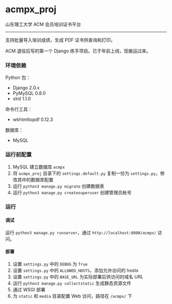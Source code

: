 # acmpx_proj

山东理工大学 ACM 会员培训证书平台

------ 

支持批量导入培训成绩，生成 PDF 证书供查询和打印。

ACM 退役后写的第一个 Django 练手项目。已于年前上线，现搬运过来。

### 环境依赖

Python 包：
- Django 2.0.x
- PyMySQL 0.8.0
- xlrd 1.1.0

命令行工具：
- wkhtmltopdf 0.12.3

数据库：
- MySQL

### 运行前配置

1. MySQL 建立数据库 `acmpx`
2. 将 `acmpx_proj` 目录下的 `settings.default.py` 复制一份为 `settings.py`，修改其中的数据库配置
3. 运行 `python3 manage.py migrate` 创建数据表
4. 运行 `python3 manage.py createsuperuser` 创建管理员帐号

### 运行

#### 调试

运行 `python3 manage.py runserver`，通过 `http://localhost:8000/acmpx/` 访问。

#### 部署

1. 设置 `settings.py` 中的 `DEBUG` 为 `True`
2. 设置 `settings.py` 中的 `ALLOWED_HOSTS`，添加允许访问的 hosts
3. 设置 `settings.py` 中的 `BASE_URL` 为实际部署后供访问的域名 URL
4. 运行 `python3 manage.py collectstatic` 生成静态资源文件
5. 通过 WSGI 部署
6. 为 `static` 和 `media` 目录配置 Web 访问，路径在 `/acmpx/` 下


